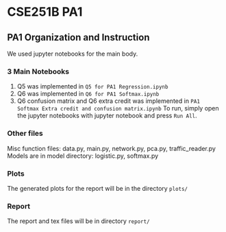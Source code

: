 # CSE251B PA1
## PA1 Organization and Instruction
We used jupyter notebooks for the main body.

### 3 Main Notebooks
1. Q5 was implemented in `Q5 for PA1 Regression.ipynb`
2. Q6 was implemented in `Q6 for PA1 Softmax.ipynb`
3. Q6 confusion matrix and Q6 extra credit was implemented in `PA1 Softmax Extra credit and confusion matrix.ipynb`
To run, simply open the jupyter notebooks with jupyter notebook and press `Run All`.

### Other files
Misc function files: data.py, main.py, network.py, pca.py, traffic_reader.py    
Models are in model directory: logistic.py, softmax.py   

### Plots
The generated plots for the report will be in the directory `plots/`

### Report 
The report and tex files will be in directory `report/`



